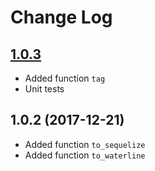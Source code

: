# Change Log

<a name="1.0.3"></a>
## [1.0.3](2017-12-21)
- Added function `tag`
- Unit tests

<a name="1.0.2"></a>
## 1.0.2 (2017-12-21)
- Added function `to_sequelize`
- Added function `to_waterline`
